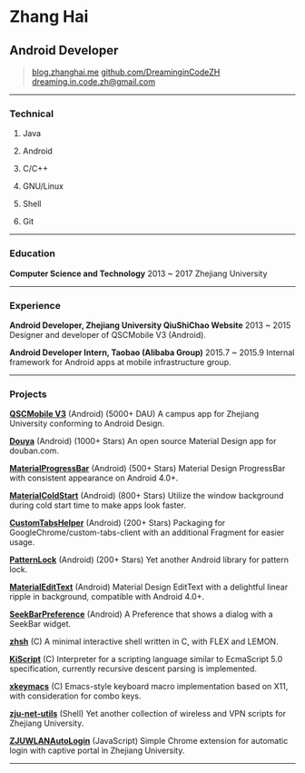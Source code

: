 # Zhang Hai

## Android Developer

> [blog.zhanghai.me](http://blog.zhanghai.me)
> [github.com/DreaminginCodeZH](https://github.com/DreaminginCodeZH)
> [dreaming.in.code.zh@gmail.com](mailto:dreaming.in.code.zh@gmail.com)

------

### Technical

1. Java

2. Android

3. C/C++

4. GNU/Linux

5. Shell

6. Git

------

### Education

**Computer Science and Technology** 2013 ~ 2017
    Zhejiang University

------

### Experience

**Android Developer, Zhejiang University QiuShiChao Website** 2013 ~ 2015
    Designer and developer of QSCMobile V3 (Android).

**Android Developer Intern, Taobao (Alibaba Group)** 2015.7 ~ 2015.9
    Internal framework for Android apps at mobile infrastructure group.

------

### Projects

**[QSCMobile V3](https://play.google.com/store/apps/details?id=com.myqsc.mobile3)** (Android) (5000+ DAU)
    A campus app for Zhejiang University conforming to Android Design.

**[Douya](https://github.com/DreaminginCodeZH/Douya)** (Android) (1000+ Stars)
    An open source Material Design app for douban.com.

**[MaterialProgressBar](https://github.com/DreaminginCodeZH/MaterialProgressBar)** (Android) (500+ Stars)
    Material Design ProgressBar with consistent appearance on Android 4.0+.

**[MaterialColdStart](https://github.com/DreaminginCodeZH/MaterialProgressBar)** (Android) (800+ Stars)
    Utilize the window background during cold start time to make apps look faster.

**[CustomTabsHelper](https://github.com/DreaminginCodeZH/CustomTabsHelper)** (Android) (200+ Stars)
    Packaging for GoogleChrome/custom-tabs-client with an additional Fragment for easier usage.

**[PatternLock](https://github.com/DreaminginCodeZH/PatternLock)** (Android) (200+ Stars)
    Yet another Android library for pattern lock.

**[MaterialEditText](https://github.com/DreaminginCodeZH/MaterialEditText)** (Android)
    Material Design EditText with a delightful linear ripple in background, compatible with Android 4.0+.

**[SeekBarPreference](https://github.com/DreaminginCodeZH/SeekBarPreference)** (Android)
    A Preference that shows a dialog with a SeekBar widget.

**[zhsh](https://github.com/DreaminginCodeZH/zhsh)** (C)
    A minimal interactive shell written in C, with FLEX and LEMON.

**[KiScript](https://github.com/DreaminginCodeZH/kiscript)** (C)
    Interpreter for a scripting language similar to EcmaScript 5.0 specification, currently recursive descent parsing is implemented.

**[xkeymacs](https://github.com/DreaminginCodeZH/xkeymacs)** (C)
    Emacs-style keyboard macro implementation based on X11, with consideration for combo keys.

**[zju-net-utils](https://github.com/DreaminginCodeZH/zju-net-utils)** (Shell)
    Yet another collection of wireless and VPN scripts for Zhejiang University.

**[ZJUWLANAutoLogin](https://github.com/DreaminginCodeZH/ZJUWLANAutoLogin)** (JavaScript)
    Simple Chrome extension for automatic login with captive portal in Zhejiang University.

------
